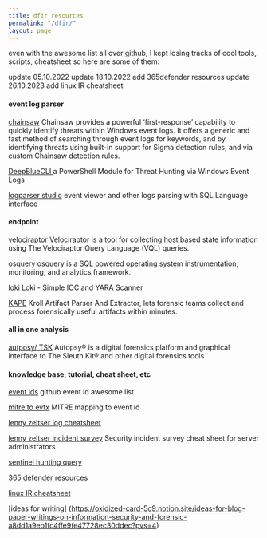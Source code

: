 ```yaml
---
title: dfir resources
permalink: "/dfir/"
layout: page
---
```


even with the awesome list all over github, I kept losing tracks of cool tools, scripts, cheatsheet so here are some of them:

update 05.10.2022
update 18.10.2022 add 365defender resources
update 26.10.2023 add linux IR cheatsheet

#### event log parser

[chainsaw](https://github.com/WithSecureLabs/chainsaw)
Chainsaw provides a powerful ‘first-response’ capability to quickly identify threats within Windows event logs. It offers a generic and fast method of searching through event logs for keywords, and by identifying threats using built-in support for Sigma detection rules, and via custom Chainsaw detection rules.

[DeepBlueCLI ](https://github.com/sans-blue-team/DeepBlueCLI)
a PowerShell Module for Threat Hunting via Windows Event Logs

[logparser studio](https://techcommunity.microsoft.com/t5/exchange-team-blog/log-parser-studio-2-0-is-now-available/ba-p/593266)
event viewer and other logs parsing with SQL Language interface
#### endpoint

[velociraptor](https://github.com/Velocidex/velociraptor)
Velociraptor is a tool for collecting host based state information using The Velociraptor Query Language (VQL) queries.

[osquery](https://osquery.io/)
osquery is a SQL powered operating system instrumentation, monitoring, and analytics framework.

[loki](https://github.com/Neo23x0/Loki)
Loki - Simple IOC and YARA Scanner

[KAPE](https://www.kroll.com/en/services/cyber-risk/incident-response-litigation-support/kroll-artifact-parser-extractor-kape)
Kroll Artifact Parser And Extractor, lets forensic teams collect and process forensically useful artifacts within minutes.

#### all in one analysis

[autposy/ TSK](http://www.sleuthkit.org/)
Autopsy® is a digital forensics platform and graphical interface to The Sleuth Kit® and other digital forensics tools

#### knowledge base, tutorial, cheat sheet, etc

[event ids](https://github.com/stuhli/awesome-event-ids)
github event id awesome list

[mitre to evtx](https://github.com/mdecrevoisier/EVTX-to-MITRE-Attack)
MITRE mapping to event id

[lenny zeltser log cheatsheet](https://zeltser.com/media/docs/security-incident-log-review-checklist.pdf)

[lenny zeltser incident survey](https://zeltser.com/media/docs/security-incident-survey-cheat-sheet.pdf)
Security incident survey cheat sheet for server administrators

[sentinel hunting query](https://danielchronlund.com/2022/10/03/sentinel-hunting-query-pack-dcsecurityoperations/)

[365 defender resources](https://techcommunity.microsoft.com/t5/microsoft-365-defender-blog/become-a-microsoft-365-defender-ninja/ba-p/1789376)

[linux IR cheatsheet](https://oxidized-card-5c9.notion.site/Linux-Cheat-Sheet-930a862e57244925a83155a89695db91)

[ideas for writing] (https://oxidized-card-5c9.notion.site/ideas-for-blog-paper-writings-on-information-security-and-forensic-a8dd1a9eb1fc4ffe9fe47728ec30ddec?pvs=4)